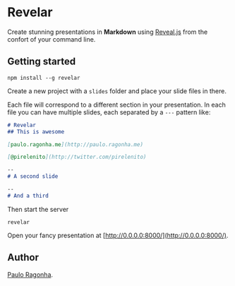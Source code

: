 # Revelar

Create stunning presentations in **Markdown** using [Reveal.js](https://github.com/hakimel/reveal.js) from the confort of your command line.

## Getting started

```shell
npm install --g revelar
```

Create a new project with a `slides` folder and place your slide files in there.

Each file will correspond to a different section in your presentation. In each file you can have multiple slides, each separated by a `---` pattern like:

```markdown
# Revelar
## This is awesome

[paulo.ragonha.me](http://paulo.ragonha.me)

[@pirelenito](http://twitter.com/pirelenito)

--
# A second slide

--
# And a third
```

Then start the server

```shell
revelar
```

Open your fancy presentation at [http://0.0.0.0:8000/](http://0.0.0.0:8000/).

## Author

[Paulo Ragonha](http://paulo.ragonha.me).

